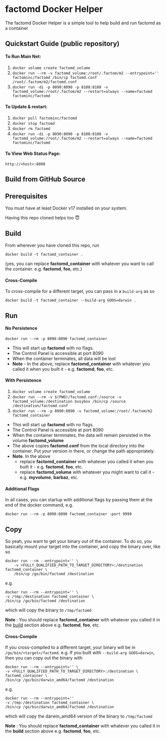 # factomd Docker Helper

The factomd Docker Helper is a simple tool to help build and run factomd as a container

## Quickstart Guide (public repository)

#### To Run Main Net:
1. `docker volume create factomd_volume`
2. `docker run --rm -v factomd_volume:/root/.factom/m2 --entrypoint='' factominc/factomd /bin/cp factomd.conf /root/.factom/m2/factomd.conf`
3. `docker run -di -p 8090:8090 -p 8108:8108 -v factomd_volume:/root/.factom/m2 --restart=always --name=factomd factominc/factomd`

#### To Update & restart:
1. `docker pull factominc/factomd`
2. `docker stop factomd`
3. `docker rm factomd`
4. `docker run -di -p 8090:8090 -p 8108:8108 -v factomd_volume:/root/.factom/m2 --restart=always --name=factomd factominc/factomd`

#### To View Web Status Page:
  `http://<host>:8090`

## Build from GitHub Source
## Prerequisites

You must have at least Docker v17 installed on your system.

Having this repo cloned helps too 😇

## Build
From wherever you have cloned this repo, run

`docker build -t factomd_container .`

(yes, you can replace **factomd_container** with whatever you want to call the container.  e.g. **factomd**, **foo**, etc.)

#### Cross-Compile
To cross-compile for a different target, you can pass in a `build-arg` as so

`docker build -t factomd_container --build-arg GOOS=darwin .`

## Run
#### No Persistence
`docker run --rm -p 8090:8090 factomd_container`
  
* This will start up **factomd** with no flags.
* The Control Panel is accessible at port 8090  
* When the container terminates, all data will be lost
* **Note** - In the above, replace **factomd_container** with whatever you called it when you built it - e.g. **factomd**, **foo**, etc.

#### With Persistence
1. `docker volume create factomd_volume`
2. `docker run --rm -v $(PWD)/factomd.conf:/source -v factomd_volume:/destination busybox /bin/cp /source /destination/factomd.conf`
3. `docker run --rm -p 8090:8090 -v factomd_volume:/root/.factom/m2 factomd_container`

* This will start up **factomd** with no flags.
* The Control Panel is accessible at port 8090  
* When the container terminates, the data will remain persisted in the volume **factomd_volume**
* The above copies **factomd.conf** from the local directory into the container. Put _your_ version in there, or change the path appropriately.
* **Note**.  In the above
   * replace **factomd_container** with whatever you called it when you built it - e.g. **factomd**, **foo**, etc.
   * replace **factomd_volume** with whatever you might want to call it - e.g. **myvolume**, **barbaz**, etc.

#### Additional Flags
In all cases, you can startup with additional flags by passing them at the end of the docker command, e.g.

`docker run --rm -p 8090:8090 factomd_container -port 9999`


## Copy
So yeah, you want to get your binary _out_ of the container. To do so, you basically mount your target into the container, and copy the binary over, like so


```
docker run --rm --entrypoint='' \
	-v <FULLY_QUALIFIED_PATH_TO_TARGET_DIRECTORY>:/destination factomd_container \
	/bin/cp /go/bin/factomd /destination
```

e.g.

```
docker run --rm --entrypoint='' \
-v /tmp:/destination factomd_container \
/bin/cp /go/bin/factomd /destination
```

which will copy the binary to `/tmp/factomd`

**Note** : You should replace **factomd_container** with whatever you called it in the  [build](#build) section above  e.g. **factomd**, **foo**, etc.

#### Cross-Compile
If you cross-compiled to a different target, your binary will be in `/go/bin/<target>/factomd`.  e.g. If you built with `--build-arg GOOS=darwin`, then you can copy out the binary with

```
docker run --rm --entrypoint='' \
-v <FULLY_QUALIFIED_PATH_TO_TARGET_DIRECTORY>:/destination \
factomd_container \
/bin/cp /go/bin/darwin_amd64/factomd /destination
```

e.g.

```
docker run --rm --entrypoint='' 
-v /tmp:/destination factomd_container \
/bin/cp /go/bin/darwin_amd64/factomd /destination
``` 

which will copy the darwin_amd64 version of the binary to `/tmp/factomd`

**Note** : You should replace **factomd_container** with whatever you called it in the **build** section above  e.g. **factomd**, **foo**, etc.
